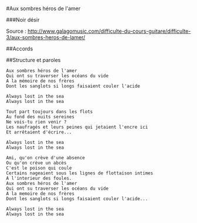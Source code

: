 #Aux sombres héros de l'amer

###Noir désir


Source : http://www.galagomusic.com/difficulte-du-cours-guitare/difficulte-3/aux-sombres-heros-de-lamer/

##Accords
<style generic-family="monospace" >
```
   Am      F       C       C/B     Dm

  x-----  ------  x-----  x-----  x-----   
  ||||#|  ######  ||||#|  ||||#|  |||||#
  ------  ------  ------  ------  ------
  ||##||  |||#||  ||#|||  |#||||  |||#||
  ------  ------  ------  ------  ------
  ||||||  |##|||  |#||||  ||||||  ||||#|
  ------  ------  ------  ------  ------

```
</style>

##Structure et paroles 
```
Aux sombres héros de l'amer 
Qui ont su traverser les océans du vide 
A la mémoire de nos frères 
Dont les sanglots si longs faisaient couler l'acide 

Always lost in the sea 
Always lost in the sea 

Tout part toujours dans les flots 
Au fond des nuits sereines 
Ne vois-tu rien venir ? 
Les naufragés et leurs peines qui jetaient l'encre ici 
Et arrêtaient d'écrire... 

Always lost in the sea 
Always lost in the sea 

Ami, qu'on crève d'une absence 
Ou qu'on crève un abcès 
C'est le poison qui coule 
Certains nageaient sous les lignes de flottaison intimes 
A l'interieur des foules. 
Aux sombres héros de l'amer 
Qui ont su traverser les océans du vide 
A la memoire de nos frères 
Dont les sanglots si longs faisaient couler l'acide... 

Always lost in the sea 
Always lost in the sea
```
